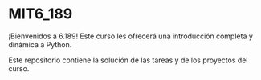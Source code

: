 # MIT6_189

¡Bienvenidos a 6.189! Este curso les ofrecerá una introducción completa y dinámica a Python.

Este repositorio contiene la solución de las tareas y de los proyectos del curso.
